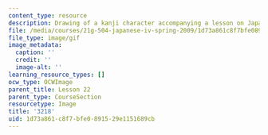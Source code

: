 ```yaml
---
content_type: resource
description: Drawing of a kanji character accompanying a lesson on Japanese.
file: /media/courses/21g-504-japanese-iv-spring-2009/1d73a861c8f7bfe0891529e1151689cb_3218.gif
file_type: image/gif
image_metadata:
  caption: ''
  credit: ''
  image-alt: ''
learning_resource_types: []
ocw_type: OCWImage
parent_title: Lesson 22
parent_type: CourseSection
resourcetype: Image
title: '3218'
uid: 1d73a861-c8f7-bfe0-8915-29e1151689cb
---
```

